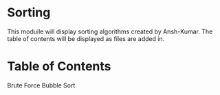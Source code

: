 # Sorting

This moduile will display sorting algorithms created by Ansh-Kumar.
The table of contents will be displayed as files are added in. 

# Table of Contents
Brute Force Bubble Sort

